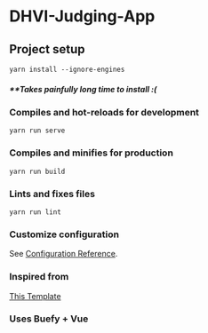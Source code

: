 # DHVI-Judging-App

## Project setup
```
yarn install --ignore-engines
```
##### **Takes painfully long time to install :( 

### Compiles and hot-reloads for development
```
yarn run serve
```

### Compiles and minifies for production
```
yarn run build
```

### Lints and fixes files
```
yarn run lint
```

### Customize configuration
See [Configuration Reference](https://cli.vuejs.org/config/).

### Inspired from
[This Template](https://vuejsexamples.com/a-todo-app-using-vue-and-the-buefy-framework/)

### Uses Buefy + Vue

